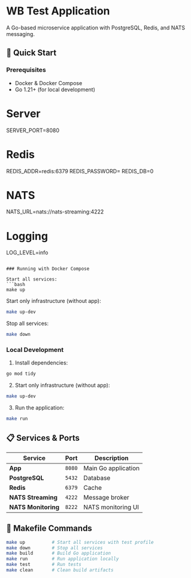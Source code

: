 # WB Test Application

A Go-based microservice application with PostgreSQL, Redis, and NATS messaging.

## 🚀 Quick Start

### Prerequisites
- Docker & Docker Compose
- Go 1.21+ (for local development)


# Server
SERVER_PORT=8080

# Redis
REDIS_ADDR=redis:6379
REDIS_PASSWORD=
REDIS_DB=0

# NATS
NATS_URL=nats://nats-streaming:4222

# Logging
LOG_LEVEL=info
```

### Running with Docker Compose

Start all services:
```bash
make up
```

Start only infrastructure (without app):
```bash
make up-dev
```

Stop all services:
```bash
make down
```

### Local Development

1. Install dependencies:
```bash
go mod tidy
```

2. Start only infrastructure (without app):
```bash
make up-dev
```

3. Run the application:
```bash
make run
```

## 📋 Services & Ports

| Service | Port | Description |
|---------|------|-------------|
| **App** | `8080` | Main Go application |
| **PostgreSQL** | `5432` | Database |
| **Redis** | `6379` | Cache |
| **NATS Streaming** | `4222` | Message broker |
| **NATS Monitoring** | `8222` | NATS monitoring UI |



## 📝 Makefile Commands

```bash
make up          # Start all services with test profile
make down        # Stop all services
make build       # Build Go application
make run         # Run application locally
make test        # Run tests
make clean       # Clean build artifacts
```
